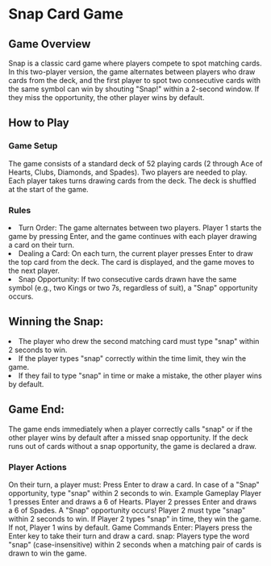<h1>Snap Card Game</h1>
<h2>Game Overview</h2>

Snap is a classic card game where players compete to spot matching cards. In this two-player version, the game alternates between players who draw cards from the deck, and the first player to spot two consecutive cards with the same symbol can win by shouting "Snap!" within a 2-second window. If they miss the opportunity, the other player wins by default.

<h2>How to Play</h2>
<h3>Game Setup</h3>
The game consists of a standard deck of 52 playing cards (2 through Ace of Hearts, Clubs, Diamonds, and Spades).
Two players are needed to play. Each player takes turns drawing cards from the deck.
The deck is shuffled at the start of the game.
<h3>Rules</h3>
<li>Turn Order: The game alternates between two players. Player 1 starts the game by pressing Enter, and the game continues with each player drawing a card on their turn.</li>

<li>Dealing a Card: On each turn, the current player presses Enter to draw the top card from the deck. The card is displayed, and the game moves to the next player.</li>

<li>Snap Opportunity: If two consecutive cards drawn have the same symbol (e.g., two Kings or two 7s, regardless of suit), a "Snap" opportunity occurs.</li>

<h2>Winning the Snap:</h2>

<li>The player who drew the second matching card must type "snap" within 2 seconds to win.</li>
<li>If the player types "snap" correctly within the time limit, they win the game.</li>
<li>If they fail to type "snap" in time or make a mistake, the other player wins by default.</li>

<h2>Game End:</h2>

The game ends immediately when a player correctly calls "snap" or if the other player wins by default after a missed snap opportunity.
If the deck runs out of cards without a snap opportunity, the game is declared a draw.
<h3>Player Actions</h3>
On their turn, a player must:
Press Enter to draw a card.
In case of a "Snap" opportunity, type "snap" within 2 seconds to win.
Example Gameplay
Player 1 presses Enter and draws a 6 of Hearts.
Player 2 presses Enter and draws a 6 of Spades.
A "Snap" opportunity occurs! Player 2 must type "snap" within 2 seconds to win.
If Player 2 types "snap" in time, they win the game. If not, Player 1 wins by default.
Game Commands
Enter: Players press the Enter key to take their turn and draw a card.
snap: Players type the word "snap" (case-insensitive) within 2 seconds when a matching pair of cards is drawn to win the game.
